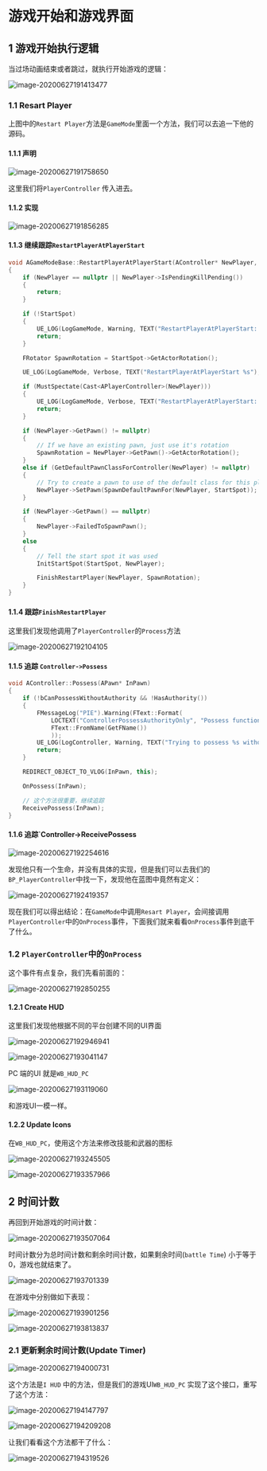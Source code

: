 # 游戏开始和游戏界面

## 1 游戏开始执行逻辑

当过场动画结束或者跳过，就执行开始游戏的逻辑：

![image-20200627191413477](./images/image-20200627191413477.png)

### 1.1 Resart Player

上图中的`Restart Player`方法是`GameMode`里面一个方法，我们可以去追一下他的源码。

#### 1.1.1 声明

![image-20200627191758650](./images/image-20200627191758650.png)

这里我们将`PlayerController` 传入进去。

#### 1.1.2 实现

![image-20200627191856285](./images/image-20200627191856285.png)



#### 1.1.3 继续跟踪`RestartPlayerAtPlayerStart`

```c++
void AGameModeBase::RestartPlayerAtPlayerStart(AController* NewPlayer, AActor* StartSpot)
{
	if (NewPlayer == nullptr || NewPlayer->IsPendingKillPending())
	{
		return;
	}

	if (!StartSpot)
	{
		UE_LOG(LogGameMode, Warning, TEXT("RestartPlayerAtPlayerStart: Player start not found"));
		return;
	}

	FRotator SpawnRotation = StartSpot->GetActorRotation();

	UE_LOG(LogGameMode, Verbose, TEXT("RestartPlayerAtPlayerStart %s"), (NewPlayer && NewPlayer->PlayerState) ? *NewPlayer->PlayerState->GetPlayerName() : TEXT("Unknown"));

	if (MustSpectate(Cast<APlayerController>(NewPlayer)))
	{
		UE_LOG(LogGameMode, Verbose, TEXT("RestartPlayerAtPlayerStart: Tried to restart a spectator-only player!"));
		return;
	}

	if (NewPlayer->GetPawn() != nullptr)
	{
		// If we have an existing pawn, just use it's rotation
		SpawnRotation = NewPlayer->GetPawn()->GetActorRotation();
	}
	else if (GetDefaultPawnClassForController(NewPlayer) != nullptr)
	{
		// Try to create a pawn to use of the default class for this player
		NewPlayer->SetPawn(SpawnDefaultPawnFor(NewPlayer, StartSpot));
	}

	if (NewPlayer->GetPawn() == nullptr)
	{
		NewPlayer->FailedToSpawnPawn();
	}
	else
	{
		// Tell the start spot it was used
		InitStartSpot(StartSpot, NewPlayer);

		FinishRestartPlayer(NewPlayer, SpawnRotation);
	}
}
```

#### 1.1.4 跟踪`FinishRestartPlayer`

这里我们发现他调用了`PlayerController`的`Process`方法

![image-20200627192104105](./images/image-20200627192104105.png)



#### 1.1.5 追踪 `Controller->Possess`

```c++
void AController::Possess(APawn* InPawn)
{
	if (!bCanPossessWithoutAuthority && !HasAuthority())
	{
		FMessageLog("PIE").Warning(FText::Format(
			LOCTEXT("ControllerPossessAuthorityOnly", "Possess function should only be used by the network authority for {0}"),
			FText::FromName(GetFName())
			));
		UE_LOG(LogController, Warning, TEXT("Trying to possess %s without network authority! Request will be ignored."), *GetNameSafe(InPawn));
		return;
	}

	REDIRECT_OBJECT_TO_VLOG(InPawn, this);

	OnPossess(InPawn);

    // 这个方法很重要，继续追踪
	ReceivePossess(InPawn);
}
```



#### 1.1.6 追踪`Controller->ReceivePossess

![image-20200627192254616](./images/image-20200627192254616.png)

发现他只有一个生命，并没有具体的实现，但是我们可以去我们的`BP_PlayerController`中找一下，发现他在蓝图中竟然有定义：

![image-20200627192419357](./images/image-20200627192419357.png)



现在我们可以得出结论：在`GameMode`中调用`Resart Player`，会间接调用`PlayerController`中的`OnProcess`事件，下面我们就来看看`OnProcess`事件到底干了什么。

### 1.2 `PlayerController`中的`OnProcess`

这个事件有点复杂，我们先看前面的：

![image-20200627192850255](./images/image-20200627192850255.png)

#### 1.2.1 Create HUD

这里我们发现他根据不同的平台创建不同的UI界面

![image-20200627192946941](./images/image-20200627192946941.png)

![image-20200627193041147](./images/image-20200627193041147.png)

PC 端的UI 就是`WB_HUD_PC`

![image-20200627193119060](./images/image-20200627193119060.png)

和游戏UI一模一样。

#### 1.2.2 Update Icons

在`WB_HUD_PC`，使用这个方法来修改技能和武器的图标

![image-20200627193245505](./images/image-20200627193245505.png)

![image-20200627193357966](./images/image-20200627193357966.png)



## 2 时间计数

再回到开始游戏的时间计数：

![image-20200627193507064](./images/image-20200627193507064.png)

时间计数分为总时间计数和剩余时间计数，如果剩余时间(`battle Time`) 小于等于0，游戏也就结束了。

![image-20200627193701339](./images/image-20200627193701339.png)

在游戏中分别做如下表现：

![image-20200627193901256](./images/image-20200627193901256.png)

![image-20200627193813837](./images/image-20200627193813837.png)

### 2.1 更新剩余时间计数(Update Timer)

![image-20200627194000731](./images/image-20200627194000731.png)

这个方法是`I HUD` 中的方法，但是我们的游戏UI`WB_HUD_PC` 实现了这个接口，重写了这个方法：

![image-20200627194147797](./images/image-20200627194147797.png)

![image-20200627194209208](./images/image-20200627194209208.png)

让我们看看这个方法都干了什么：

![image-20200627194319526](./images/image-20200627194319526.png)